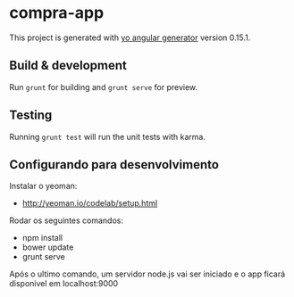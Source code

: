# compra-app

This project is generated with [yo angular generator](https://github.com/yeoman/generator-angular)
version 0.15.1.

## Build & development

Run `grunt` for building and `grunt serve` for preview.

## Testing

Running `grunt test` will run the unit tests with karma.

## Configurando para desenvolvimento

Instalar o yeoman:
- http://yeoman.io/codelab/setup.html

Rodar os seguintes comandos:
- npm install
- bower update
- grunt serve

Após o ultimo comando, um servidor node.js vai ser iniciado e o app ficará disponivel em localhost:9000

